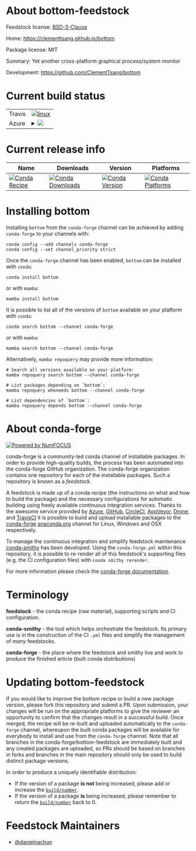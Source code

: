 About bottom-feedstock
======================

Feedstock license: [BSD-3-Clause](https://github.com/conda-forge/bottom-feedstock/blob/main/LICENSE.txt)

Home: https://clementtsang.github.io/bottom

Package license: MIT

Summary: Yet another cross-platform graphical process/system monitor

Development: https://github.com/ClementTsang/bottom

Current build status
====================


<table><tr>
    <td>Travis</td>
    <td>
      <a href="https://app.travis-ci.com/conda-forge/bottom-feedstock">
        <img alt="linux" src="https://img.shields.io/travis/com/conda-forge/bottom-feedstock/main.svg?label=Linux">
      </a>
    </td>
  </tr>
    
  <tr>
    <td>Azure</td>
    <td>
      <details>
        <summary>
          <a href="https://dev.azure.com/conda-forge/feedstock-builds/_build/latest?definitionId=23571&branchName=main">
            <img src="https://dev.azure.com/conda-forge/feedstock-builds/_apis/build/status/bottom-feedstock?branchName=main">
          </a>
        </summary>
        <table>
          <thead><tr><th>Variant</th><th>Status</th></tr></thead>
          <tbody><tr>
              <td>linux_64</td>
              <td>
                <a href="https://dev.azure.com/conda-forge/feedstock-builds/_build/latest?definitionId=23571&branchName=main">
                  <img src="https://dev.azure.com/conda-forge/feedstock-builds/_apis/build/status/bottom-feedstock?branchName=main&jobName=linux&configuration=linux%20linux_64_" alt="variant">
                </a>
              </td>
            </tr><tr>
              <td>linux_aarch64</td>
              <td>
                <a href="https://dev.azure.com/conda-forge/feedstock-builds/_build/latest?definitionId=23571&branchName=main">
                  <img src="https://dev.azure.com/conda-forge/feedstock-builds/_apis/build/status/bottom-feedstock?branchName=main&jobName=linux&configuration=linux%20linux_aarch64_" alt="variant">
                </a>
              </td>
            </tr><tr>
              <td>linux_ppc64le</td>
              <td>
                <a href="https://dev.azure.com/conda-forge/feedstock-builds/_build/latest?definitionId=23571&branchName=main">
                  <img src="https://dev.azure.com/conda-forge/feedstock-builds/_apis/build/status/bottom-feedstock?branchName=main&jobName=linux&configuration=linux%20linux_ppc64le_" alt="variant">
                </a>
              </td>
            </tr><tr>
              <td>osx_64</td>
              <td>
                <a href="https://dev.azure.com/conda-forge/feedstock-builds/_build/latest?definitionId=23571&branchName=main">
                  <img src="https://dev.azure.com/conda-forge/feedstock-builds/_apis/build/status/bottom-feedstock?branchName=main&jobName=osx&configuration=osx%20osx_64_" alt="variant">
                </a>
              </td>
            </tr><tr>
              <td>osx_arm64</td>
              <td>
                <a href="https://dev.azure.com/conda-forge/feedstock-builds/_build/latest?definitionId=23571&branchName=main">
                  <img src="https://dev.azure.com/conda-forge/feedstock-builds/_apis/build/status/bottom-feedstock?branchName=main&jobName=osx&configuration=osx%20osx_arm64_" alt="variant">
                </a>
              </td>
            </tr><tr>
              <td>win_64</td>
              <td>
                <a href="https://dev.azure.com/conda-forge/feedstock-builds/_build/latest?definitionId=23571&branchName=main">
                  <img src="https://dev.azure.com/conda-forge/feedstock-builds/_apis/build/status/bottom-feedstock?branchName=main&jobName=win&configuration=win%20win_64_" alt="variant">
                </a>
              </td>
            </tr>
          </tbody>
        </table>
      </details>
    </td>
  </tr>
</table>

Current release info
====================

| Name | Downloads | Version | Platforms |
| --- | --- | --- | --- |
| [![Conda Recipe](https://img.shields.io/badge/recipe-bottom-green.svg)](https://anaconda.org/conda-forge/bottom) | [![Conda Downloads](https://img.shields.io/conda/dn/conda-forge/bottom.svg)](https://anaconda.org/conda-forge/bottom) | [![Conda Version](https://img.shields.io/conda/vn/conda-forge/bottom.svg)](https://anaconda.org/conda-forge/bottom) | [![Conda Platforms](https://img.shields.io/conda/pn/conda-forge/bottom.svg)](https://anaconda.org/conda-forge/bottom) |

Installing bottom
=================

Installing `bottom` from the `conda-forge` channel can be achieved by adding `conda-forge` to your channels with:

```
conda config --add channels conda-forge
conda config --set channel_priority strict
```

Once the `conda-forge` channel has been enabled, `bottom` can be installed with `conda`:

```
conda install bottom
```

or with `mamba`:

```
mamba install bottom
```

It is possible to list all of the versions of `bottom` available on your platform with `conda`:

```
conda search bottom --channel conda-forge
```

or with `mamba`:

```
mamba search bottom --channel conda-forge
```

Alternatively, `mamba repoquery` may provide more information:

```
# Search all versions available on your platform:
mamba repoquery search bottom --channel conda-forge

# List packages depending on `bottom`:
mamba repoquery whoneeds bottom --channel conda-forge

# List dependencies of `bottom`:
mamba repoquery depends bottom --channel conda-forge
```


About conda-forge
=================

[![Powered by
NumFOCUS](https://img.shields.io/badge/powered%20by-NumFOCUS-orange.svg?style=flat&colorA=E1523D&colorB=007D8A)](https://numfocus.org)

conda-forge is a community-led conda channel of installable packages.
In order to provide high-quality builds, the process has been automated into the
conda-forge GitHub organization. The conda-forge organization contains one repository
for each of the installable packages. Such a repository is known as a *feedstock*.

A feedstock is made up of a conda recipe (the instructions on what and how to build
the package) and the necessary configurations for automatic building using freely
available continuous integration services. Thanks to the awesome service provided by
[Azure](https://azure.microsoft.com/en-us/services/devops/), [GitHub](https://github.com/),
[CircleCI](https://circleci.com/), [AppVeyor](https://www.appveyor.com/),
[Drone](https://cloud.drone.io/welcome), and [TravisCI](https://travis-ci.com/)
it is possible to build and upload installable packages to the
[conda-forge](https://anaconda.org/conda-forge) [anaconda.org](https://anaconda.org/)
channel for Linux, Windows and OSX respectively.

To manage the continuous integration and simplify feedstock maintenance
[conda-smithy](https://github.com/conda-forge/conda-smithy) has been developed.
Using the ``conda-forge.yml`` within this repository, it is possible to re-render all of
this feedstock's supporting files (e.g. the CI configuration files) with ``conda smithy rerender``.

For more information please check the [conda-forge documentation](https://conda-forge.org/docs/).

Terminology
===========

**feedstock** - the conda recipe (raw material), supporting scripts and CI configuration.

**conda-smithy** - the tool which helps orchestrate the feedstock.
                   Its primary use is in the construction of the CI ``.yml`` files
                   and simplify the management of *many* feedstocks.

**conda-forge** - the place where the feedstock and smithy live and work to
                  produce the finished article (built conda distributions)


Updating bottom-feedstock
=========================

If you would like to improve the bottom recipe or build a new
package version, please fork this repository and submit a PR. Upon submission,
your changes will be run on the appropriate platforms to give the reviewer an
opportunity to confirm that the changes result in a successful build. Once
merged, the recipe will be re-built and uploaded automatically to the
`conda-forge` channel, whereupon the built conda packages will be available for
everybody to install and use from the `conda-forge` channel.
Note that all branches in the conda-forge/bottom-feedstock are
immediately built and any created packages are uploaded, so PRs should be based
on branches in forks and branches in the main repository should only be used to
build distinct package versions.

In order to produce a uniquely identifiable distribution:
 * If the version of a package **is not** being increased, please add or increase
   the [``build/number``](https://docs.conda.io/projects/conda-build/en/latest/resources/define-metadata.html#build-number-and-string).
 * If the version of a package **is** being increased, please remember to return
   the [``build/number``](https://docs.conda.io/projects/conda-build/en/latest/resources/define-metadata.html#build-number-and-string)
   back to 0.

Feedstock Maintainers
=====================

* [@danielnachun](https://github.com/danielnachun/)

